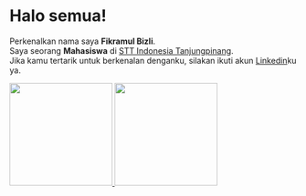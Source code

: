 # Halo semua! 

Perkenalkan nama saya **Fikramul Bizli**.  
Saya seorang **Mahasiswa** di [STT Indonesia Tanjungpinang](https://sttindonesia.ac.id/).  
Jika kamu tertarik untuk berkenalan denganku, silakan ikuti akun [Linkedin](https://www.linkedin.com/in/fikramul-bizli-3731781b1/)ku ya.

<p align="left">
<a href="[https://github.com/knighthot">
  <img height="180em" src="https://github-readme-stats-eight-theta.vercel.app/api?username=knighthot&show_icons=true&theme=algolia&include_all_commits=true&count_private=true"/>
  <img height="180em" src="https://github-readme-stats-eight-theta.vercel.app/api/top-langs/?username=knighthot&layout=compact&langs_count=8&theme=algolia"/>
</a>
</p>
